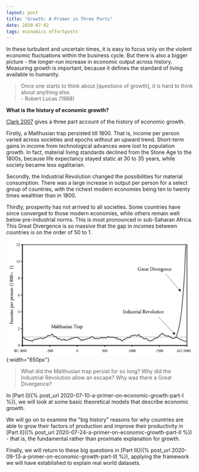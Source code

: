 ```yaml
---
layout: post
title: "Growth: A Primer in Three Parts"
date: 2020-07-02
tags: economics effortposts
---
```


In these turbulent and uncertain times, it is easy to focus only on the violent economic fluctuations within the business cycle. But there is also a bigger picture - the longer-run increase in economic output across history. Measuring growth is important, because it defines the standard of living available to humanity.

> Once one starts to think about [questions of growth], it is hard to think about anything else. <br>
> \- Robert Lucas (1988)

**What is the history of economic growth?**

[Clark 2007](http://assets.press.princeton.edu/chapters/s8461.pdf) gives a three part account of the history of economic growth.

Firstly, a Malthusian trap persisted till 1800. That is, income per person varied across societies and epochs without an upward trend. Short-term gains in income from technological advances were lost to population growth. In fact, material living standards declined from the Stone Age to the 1800s, because life expectancy stayed static at 30 to 35 years, while society became less egalitarian.

Secondly, the Industrial Revolution changed the possibilities for material consumption. There was a large increase in output per person for a select group of countries, with the richest modern economies being ten to twenty times wealthier than in 1800.

Thirdly, prosperity has not arrived to all societies. Some countries have since converged to those modern economies, while others remain well below pre-industrial norms. This is most pronounced in sub-Saharan Africa. This Great Divergence is so massive that the gap in incomes between countries is on the order of 50 to 1.

![History](/assets/historyofgrowth.png){:width="650px"}

> What did the Malthusian trap persist for so long? Why did the Industrial Revolution allow an escape? Why was there a Great Divergence?

In [Part I]({% post_url 2020-07-10-a-primer-on-economic-growth-part-I %}), we will look at some basic theoretical models that describe economic growth.

We will go on to examine the "big history" reasons for why countries are able to grow their factors of production and improve their productivity in [Part II]({% post_url 2020-07-24-a-primer-on-economic-growth-part-II %}) - that is, the fundamental rather than proximate explanation for growth.

Finally, we will return to these big questions in [Part III]({% post_url 2020-09-13-a-primer-on-economic-growth-part-III %}), applying the framework we will have established to explain real world datasets.

